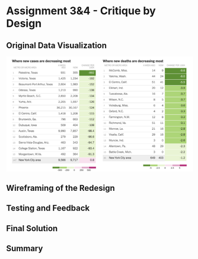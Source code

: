 # Assignment 3&4 - Critique by Design

## Original Data Visualization
![Original Data Visualization](https://github.com/ruwen-you/Telling_Stories_with_Data/blob/master/Original%20Data%20Vis.png)
## Wireframing of the Redesign
## Testing and Feedback
## Final Solution
## Summary
